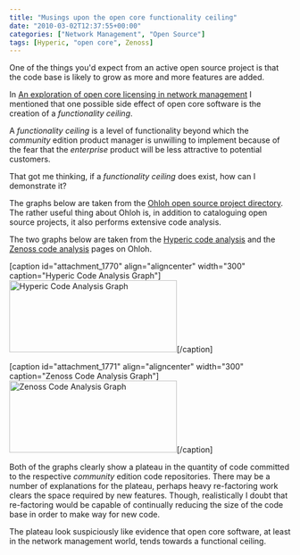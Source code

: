 ```yaml
---
title: "Musings upon the open core functionality ceiling"
date: "2010-03-02T12:37:55+00:00"
categories: ["Network Management", "Open Source"]
tags: [Hyperic, "open core", Zenoss]
---
```


One of the things you'd expect from an active open source project is that the code base is likely to grow as more and more features are added.

In <a href="http://techteapot.com/an-exploration-of-open-core-licensing-in-network-management/">An exploration of open core licensing in network management</a> I mentioned that one possible side effect of open core software is the creation of a <em>functionality ceiling</em>.

A <em>functionality ceiling</em> is a level of functionality beyond which the <em>community</em> edition product manager is unwilling to implement because of the fear that the <em>enterprise</em> product will be less attractive to potential customers.

That got me thinking, if a <em>functionality ceiling</em> does exist, how can I demonstrate it?

The graphs below are taken from the <a href="http://www.ohloh.net/">Ohloh open source project directory</a>. The rather useful thing about Ohloh is, in addition to cataloguing open source projects, it also performs extensive code analysis.

The two graphs below are taken from the <a href="http://www.ohloh.net/p/hyperic/analyses/latest">Hyperic code analysis</a> and the <a href="http://www.ohloh.net/p/zenoss/analyses/latest">Zenoss code analysis</a> pages on Ohloh.

[caption id="attachment_1770" align="aligncenter" width="300" caption="Hyperic Code Analysis Graph"]<a href="http://techteapot.com/wp-content/uploads/2010/03/hyperic-code-analysis.png"><img class="size-medium wp-image-1770" title="Hyperic Code Analysis Graph" src="http://techteapot.com/wp-content/uploads/2010/03/hyperic-code-analysis-300x129.png" alt="Hyperic Code Analysis Graph" width="300" height="129" /></a>[/caption]

[caption id="attachment_1771" align="aligncenter" width="300" caption="Zenoss Code Analysis Graph"]<a href="http://techteapot.com/wp-content/uploads/2010/03/zenoss-code-analysis.png"><img class="size-medium wp-image-1771" title="Zenoss Code Analysis Graph" src="http://techteapot.com/wp-content/uploads/2010/03/zenoss-code-analysis-300x129.png" alt="Zenoss Code Analysis Graph" width="300" height="129" /></a>[/caption]

Both of the graphs clearly show a plateau in the quantity of code committed to the respective <em>community</em> edition code repositories. There may be a number of explanations for the plateau, perhaps heavy re-factoring work clears the space required by new features. Though, realistically I doubt that re-factoring would be capable of continually reducing the size of the code base in order to make way for new code.

The plateau look suspiciously like evidence that open core software, at least in the network management world, tends towards a functional ceiling.
